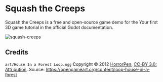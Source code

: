 # Squash the Creeps

Squash the Creeps is a free and open-source game demo for the Your first 3D game tutorial in the official Godot documentation.

![squash-creeps](https://user-images.githubusercontent.com/12694995/99914544-b2815f80-2cc3-11eb-9fc3-46b61d2083f5.png)

## Credits

`art/House In a Forest Loop.ogg` Copyright &copy; 2012 [HorrorPen](https://opengameart.org/users/horrorpen), [CC-BY 3.0: Attribution](http://creativecommons.org/licenses/by/3.0/). Source: https://opengameart.org/content/loop-house-in-a-forest
